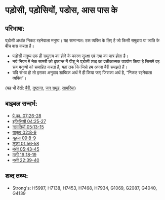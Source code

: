 # पड़ोसी, पड़ोसियों, पडोस, आस पास के #

## परिभाषा: ##

पड़ोसी अर्थात निकट रहनेवाला मनुष्य। यह सामान्यत: उस व्यक्ति के लिए है जो किसी समुदाय या जाति के बीच वास करता है।

* पड़ोसी मनुष्य एक ही समुदाय का होने के कारण सुरक्षा एवं दया का पात्र होता है।
* नये नियम में नेक सामरी को दृष्टान्त में यीशु ने पड़ोसी शब्द का प्रतीकात्मक उपयोग किया है जिसमें वह सब मनुष्यों को समाहित करता है, यहां तक कि जिसे हम अपना बैरी समझते हैं।
* यदि संभव हो तो इसका अनुवाद शाब्दिक अर्थ में ही किया जाए जिसका अर्थ है, “निकट रहनेवाला व्यक्ति”।

(यह भी देखें: [बैरी](../other/adversary.md), [दृष्टान्त](../kt/parable.md), [जन समूह](../other/peoplegroup.md), [सामरिया](../names/samaria.md))

## बाइबल सन्दर्भ: ##

* [प्रे.का. 07:26-28](rc://en/tn/help/act/07/26)
* [इफिसियों 04:25-27](rc://en/tn/help/eph/04/25)
* [गलातियों 05:13-15](rc://en/tn/help/gal/05/13)
* [याकूब 02:8-9](rc://en/tn/help/jas/02/08)
* [यूहन्ना 09:8-9](rc://en/tn/help/jhn/09/08)
* [लूका 01:56-58](rc://en/tn/help/luk/01/56)
* [मत्ती 05:43-45](rc://en/tn/help/mat/05/43)
* [मत्ती 19:18-19](rc://en/tn/help/mat/19/18)
* [मत्ती 22:39-40](rc://en/tn/help/mat/22/39)

## शब्द तथ्य: ##

* Strong's: H5997, H7138, H7453, H7468, H7934, G1069, G2087, G4040, G4139
